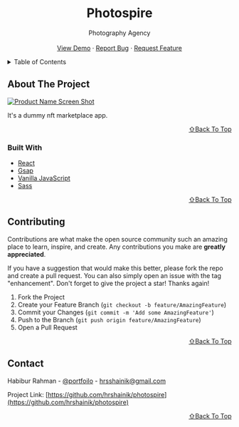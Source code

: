 <!-- PROJECT LOGO -->
<div align="center">
  <h1 align="center">Photospire</h1>

  <p align="center">
    Photography Agency
    <br />
    <br />
    <a href="#">View Demo</a>
    ·
    <a href="https://github.com/hrshainik/photospire/issues">Report Bug</a>
    ·
    <a href="https://github.com/hrshainik/photospire/issues">Request Feature</a>
  </p>
</div>

<!-- TABLE OF CONTENTS -->
<details>
  <summary>Table of Contents</summary>
  <ol>
    <li>
      <a href="#about-the-project">About The Project</a>
      <ul>
        <li><a href="#built-with">Built With</a></li>
      </ul>
    </li>
    <li><a href="#contributing">Contributing</a></li>
    <li><a href="#contact">Contact</a></li>
  </ol>
</details>

<!-- ABOUT THE PROJECT -->

## About The Project

[![Product Name Screen Shot][product-screenshot]](#)

It's a dummy nft marketplace app.

<p align="right"><a href="#top">⇧Back To Top</a></p>

### Built With

- [React](https://reactjs.org/)
- [Gsap](https://greensock.com/gsap/)
- [Vanilla JavaScript](https://developer.mozilla.org/en-US/docs/Web/JavaScript)
- [Sass](https://sass-lang.com/)

<p align="right"><a href="#top">⇧Back To Top</a></p>

<!-- CONTRIBUTING -->

## Contributing

Contributions are what make the open source community such an amazing place to learn, inspire, and create. Any contributions you make are **greatly appreciated**.

If you have a suggestion that would make this better, please fork the repo and create a pull request. You can also simply open an issue with the tag "enhancement".
Don't forget to give the project a star! Thanks again!

1. Fork the Project
2. Create your Feature Branch (`git checkout -b feature/AmazingFeature`)
3. Commit your Changes (`git commit -m 'Add some AmazingFeature'`)
4. Push to the Branch (`git push origin feature/AmazingFeature`)
5. Open a Pull Request

<p align="right"><a href="#top">⇧Back To Top</a></p>

<!-- CONTACT -->

## Contact

Habibur Rahman - [@portfoilo](https://hrshainik.me) - hrsshainik@gmail.com

Project Link: [https://github.com/hrshainik/photospire](https://github.com/hrshainik/photospire)

<p align="right"><a href="#top">⇧Back To Top</a></p>

[product-screenshot]: src/assets/product.gif
